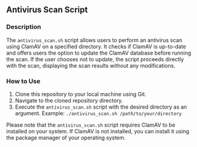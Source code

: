 ## Antivirus Scan Script

### Description

The `antivirus_scan.sh` script allows users to perform an antivirus scan using ClamAV on a specified directory. It checks if ClamAV is up-to-date and offers users the option to update the ClamAV database before running the scan. If the user chooses not to update, the script proceeds directly with the scan, displaying the scan results without any modifications.

### How to Use

1. Clone this repository to your local machine using Git.
2. Navigate to the cloned repository directory.
3. Execute the `antivirus_scan.sh` script with the desired directory as an argument.
   Example: `./antivirus_scan.sh /path/to/your/directory`

Please note that the `antivirus_scan.sh` script requires ClamAV to be installed on your system. If ClamAV is not installed, you can install it using the package manager of your operating system.
